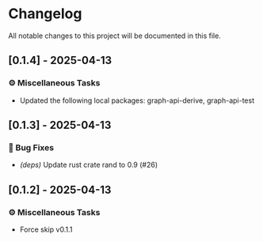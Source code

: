 # Changelog

All notable changes to this project will be documented in this file.

## [0.1.4] - 2025-04-13

### ⚙️ Miscellaneous Tasks

- Updated the following local packages: graph-api-derive, graph-api-test


## [0.1.3] - 2025-04-13

### 🐛 Bug Fixes

- *(deps)* Update rust crate rand to 0.9 (#26)


## [0.1.2] - 2025-04-13

### ⚙️ Miscellaneous Tasks

- Force skip v0.1.1

<!-- generated by git-cliff -->
<!-- generated by git-cliff -->
